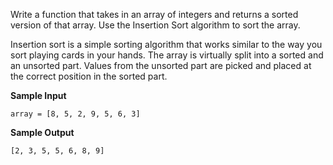 Write a function that takes in an array of integers and returns a sorted version of that array. Use the Insertion Sort algorithm to sort the array.

Insertion sort is a simple sorting algorithm that works similar to the way you sort playing cards in your hands. The array is virtually split into a sorted and an unsorted part. Values from the unsorted part are picked and placed at the correct position in the sorted part.

**Sample Input**

```
array = [8, 5, 2, 9, 5, 6, 3]
```

**Sample Output**

```
[2, 3, 5, 5, 6, 8, 9]
```
